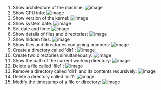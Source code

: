 1. Show architecture of the machine:
![image](https://github.com/user-attachments/assets/6e20de3e-24f9-479e-b79a-bf755d95b834)
2. Show CPU info:
![image](https://github.com/user-attachments/assets/978ebb34-715b-4a5a-9fb5-ae49c46851a2)
3. Show version of the kernel:
![image](https://github.com/user-attachments/assets/52d3d449-33f5-47fa-937f-afca7f81ce42)
4. Show system date:
![image](https://github.com/user-attachments/assets/4dc08a3d-851e-4ab5-a4a3-b3891e88e250)
5. Set date and time:
![image](https://github.com/user-attachments/assets/cfedab01-bb35-4dd6-84bc-6d52c4a13f88)
6. Show details of files and directories:
![image](https://github.com/user-attachments/assets/dba44589-73d6-4756-b13d-b77ae120ffaf)
7. Show hidden files:
![image](https://github.com/user-attachments/assets/a5771c20-931d-4b7d-8921-80249486439c)
8. Show files and directories containing numbers:
![image](https://github.com/user-attachments/assets/950a4520-1e3a-4213-aefb-7f61ccba7dc4)
9. Create a directory called 'dir1':
![image](https://github.com/user-attachments/assets/f5bfa7a6-7e90-4cec-af27-eb55c419b7bc)
10. Create two directories simultaneously:
![image](https://github.com/user-attachments/assets/c063e9fd-f24c-443a-bda0-69cd3651bcbf)
11. Show the path of the current working directory:
![image](https://github.com/user-attachments/assets/9c16c1a8-86e2-4b21-8c46-a0b6e1804911)
12. Delete a file called 'file1':
![image](https://github.com/user-attachments/assets/a23018bf-7896-49e0-8de1-ec4e9b0b0676)
13. Remove a directory called 'dir1' and its contents recursively:
![image](https://github.com/user-attachments/assets/b8dad969-af89-4764-9bf8-087a28276333)
14. Delete a directory called 'dir1':
![image](https://github.com/user-attachments/assets/9e3d3323-24e3-4f46-b8f6-fba4892079cf)
15. Modify the timestamp of a file or directory:
![image](https://github.com/user-attachments/assets/3d1363b2-ec64-46bb-aad4-871b58f882ec)
